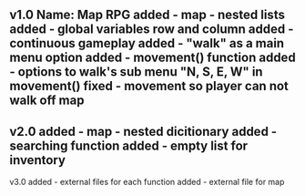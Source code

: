 v1.0
Name: Map RPG
added - map - nested lists
added - global variables row and column
added - continuous gameplay
added - "walk" as a main menu option
added - movement() function
added - options to walk's sub menu "N, S, E, W" in movement()
fixed - movement so player can not walk off map
--------------------------------------------------------------
v2.0
added - map - nested dicitionary
added - searching function
added - empty list for inventory
--------------------------------------------------------------
v3.0
added - external files for each function
added - external file for map